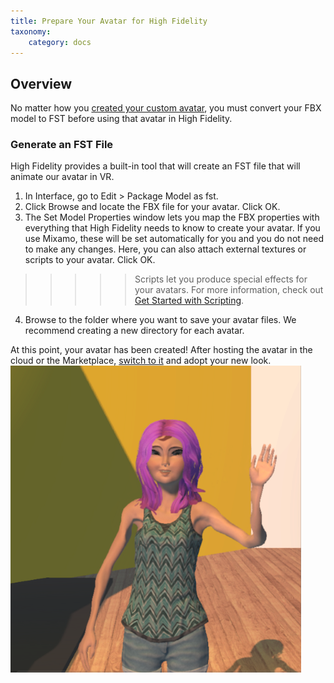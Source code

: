 ```yaml
---
title: Prepare Your Avatar for High Fidelity
taxonomy:
    category: docs
---
```


## Overview

No matter how you [created your custom avatar](../), you must convert your FBX model to FST before using that avatar in High Fidelity. 

### Generate an FST File
High Fidelity provides a built-in tool that will create an FST file that will animate our avatar in VR. 

1. In Interface, go to Edit > Package Model as fst.
2. Click Browse and locate the FBX file for your avatar. Click OK. 
3. The Set Model Properties window lets you map the FBX properties with everything that High Fidelity needs to know to create your avatar. If you use Mixamo, these will be set automatically for you and you do not need to make any changes. Here, you can also attach external textures or scripts to your avatar. Click OK.
>>>>>Scripts let you produce special effects for your avatars. For more information, check out [Get Started with Scripting](https://docs.highfidelity.com/learn-with-us/get-started-with-scripting).
4. Browse to the folder where you want to save your avatar files. We recommend creating a new directory for each avatar. 

At this point, your avatar has been created! After hosting the avatar in the cloud or the Marketplace, [switch to it](../../change-avatar#use-your-own-custom-avatar) and adopt your new look. ![](imported-avatar.png)
